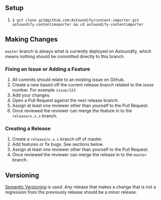 ## Setup

1. `$ git clone git@github.com:Astoundify/content-importer.git astoundify-contentimoporter && cd astoundify-contentimporter`

## Making Changes

`master` branch is always what is currently deployed on Astoundify, which means nothing should be committed directly to this branch.

### Fixing an Issue or Adding a Feature

1. All commits should relate to an existing issue on Github.
2. Create a new based off the current release branch related to the issue number. For example `issue/123`
3. Add your changes.
4. Open a Pull Request against the next release branch.
5. Assign at least one reviewer other than yourself to the Pull Request.
6. Once reviewed the reviewer can merge the feature in to the `release/x.x.x` branch.

### Creating a Release

1. Create a `release/x.x.x` branch off of master.
2. Add features or fix bugs. See sections below.
3. Assign at least one reviewer other than yourself to the Pull Request.
4. Once reviewed the reviewer can merge the release in to the `master` branch.

## Versioning

[Semantic Versioning](http://semver.org/) is used. Any release that makes a
change that is not a regression from the previously release should be a minor
release. 
